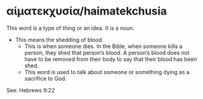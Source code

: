 # αἱματεκχυσία/haimatekchusia

This word is a type of thing or an idea. It is a noun. 

* This means the shedding of blood
    * This is when someone dies. In the Bible, when someone kills a person, they shed that person’s blood. A person’s blood does not have to be removed from their body to say that their blood has been shed.
    * This word is used to talk about someone or something dying as a sacrifice to God. 

See: Hebrews 9:22


